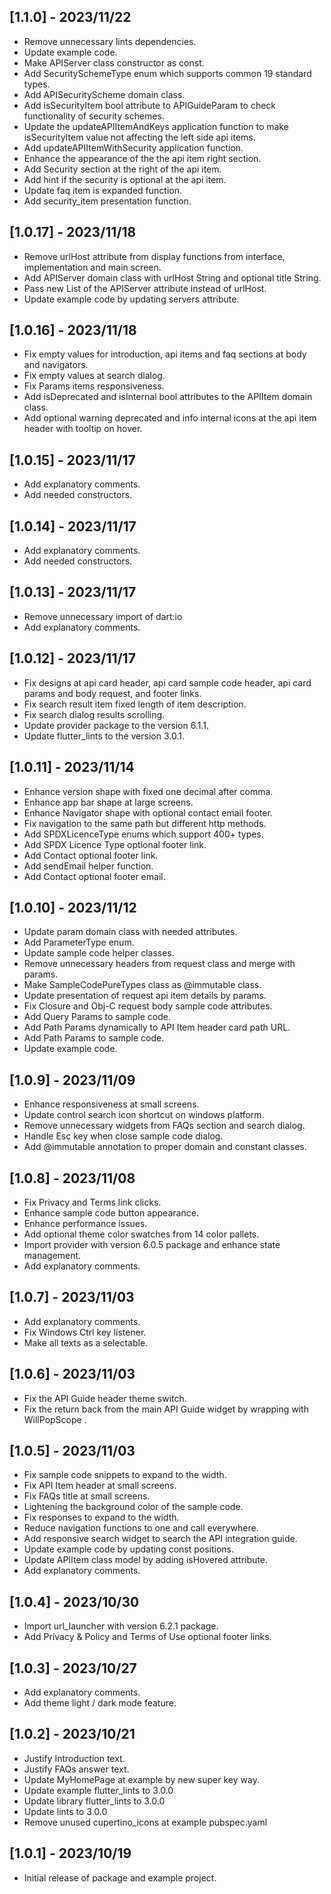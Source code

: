 ## [1.1.0] - 2023/11/22

* Remove unnecessary lints dependencies.
* Update example code.
* Make APIServer class constructor as const.
* Add SecuritySchemeType enum which supports common 19 standard types.
* Add APISecurityScheme domain class.
* Add isSecurityItem bool attribute to APIGuideParam to check functionality of security schemes.
* Update the updateAPIItemAndKeys application function to make isSecurityItem value not affecting the left side api items.
* Add updateAPIItemWithSecurity application function.
* Enhance the appearance of the the api item right section.
* Add Security section at the right of the api item.
* Add hint if the security is optional at the api item.
* Update faq item is expanded function.
* Add security_item presentation function.

## [1.0.17] - 2023/11/18

* Remove urlHost attribute from display functions from interface, implementation and main screen.
* Add APIServer domain class with urlHost String and optional title String.
* Pass new List of the APIServer attribute instead of urlHost.
* Update example code by updating servers attribute.

## [1.0.16] - 2023/11/18

* Fix empty values for introduction, api items and faq sections at body and navigators.
* Fix empty values at search dialog.
* Fix Params items responsiveness.
* Add isDeprecated and isInternal bool attributes to the APIItem domain class.
* Add optional warning deprecated and info internal icons at the api item header with tooltip on hover.

## [1.0.15] - 2023/11/17

* Add explanatory comments.
* Add needed constructors.

## [1.0.14] - 2023/11/17

* Add explanatory comments.
* Add needed constructors.

## [1.0.13] - 2023/11/17

* Remove unnecessary import of dart:io
* Add explanatory comments.

## [1.0.12] - 2023/11/17

* Fix designs at api card header, api card sample code header, api card params and body request, and footer links.
* Fix search result item fixed length of item description.
* Fix search dialog results scrolling.
* Update provider package to the version 6.1.1.
* Update flutter_lints to the version 3.0.1.

## [1.0.11] - 2023/11/14

* Enhance version shape with fixed one decimal after comma.
* Enhance app bar shape at large screens.
* Enhance Navigator shape with optional contact email footer.
* Fix navigation to the same path but different http methods.
* Add SPDXLicenceType enums which support 400+ types.
* Add SPDX Licence Type optional footer link.
* Add Contact optional footer link.
* Add sendEmail helper function.
* Add Contact optional footer email.

## [1.0.10] - 2023/11/12

* Update param domain class with needed attributes.
* Add ParameterType enum.
* Update sample code helper classes.
* Remove unnecessary headers from request class and merge with params.
* Make SampleCodePureTypes class as @immutable class.
* Update presentation of request api item details by params.
* Fix Closure and Obj-C request body sample code attributes.
* Add Query Params to sample code.
* Add Path Params dynamically to API Item header card path URL.
* Add Path Params to sample code.
* Update example code.

## [1.0.9] - 2023/11/09

* Enhance responsiveness at small screens.
* Update control search icon shortcut on windows platform.
* Remove unnecessary widgets from FAQs section and search dialog.
* Handle Esc key when close sample code dialog.
* Add @immutable annotation to proper domain and constant classes.

## [1.0.8] - 2023/11/08

* Fix Privacy and Terms link clicks.
* Enhance sample code button appearance.
* Enhance performance issues.
* Add optional theme color swatches from 14 color pallets.
* Import provider with version 6.0.5 package and enhance state management. 
* Add explanatory comments.

## [1.0.7] - 2023/11/03

* Add explanatory comments.
* Fix Windows Ctrl key listener.
* Make all texts as a selectable.

## [1.0.6] - 2023/11/03

* Fix the API Guide header theme switch.
* Fix the return back from the main API Guide widget by wrapping with WillPopScope .

## [1.0.5] - 2023/11/03

* Fix sample code snippets to expand to the width.
* Fix API Item header at small screens.
* Fix FAQs title at small screens.
* Lightening the background color of the sample code.
* Fix responses to expand to the width.
* Reduce navigation functions to one and call everywhere.
* Add responsive search widget to search the API integration guide.
* Update example code by updating const positions.
* Update APIItem class model by adding isHovered attribute.
* Add explanatory comments.

## [1.0.4] - 2023/10/30

* Import url_launcher with version 6.2.1 package.
* Add Privacy & Policy and Terms of Use optional footer links.

## [1.0.3] - 2023/10/27

* Add explanatory comments.
* Add theme light / dark mode feature.


## [1.0.2] - 2023/10/21

* Justify Introduction text.
* Justify FAQs answer text.
* Update MyHomePage at example by new super key way.
* Update example flutter_lints to 3.0.0
* Update library flutter_lints to 3.0.0
* Update lints to 3.0.0
* Remove unused cupertino_icons at example pubspec.yaml

## [1.0.1] - 2023/10/19

* Initial release of package and example project.
